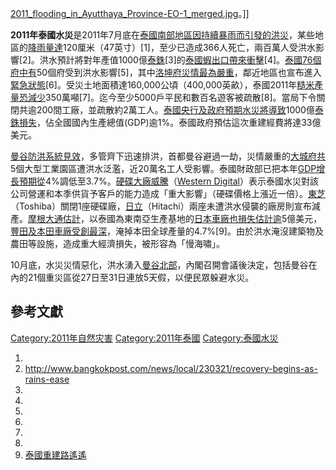 [2011_flooding_in_Ayutthaya_Province-EO-1_merged.jpg](https://zh.wikipedia.org/wiki/File:2011_flooding_in_Ayutthaya_Province-EO-1_merged.jpg "fig:2011_flooding_in_Ayutthaya_Province-EO-1_merged.jpg")。\]\]

**2011年泰國水災**是2011年7月底在[泰國南部地區因持續暴雨而引發的](https://zh.wikipedia.org/wiki/泰國 "wikilink")[洪災](https://zh.wikipedia.org/wiki/洪災 "wikilink")，某些地區的[降雨量達](https://zh.wikipedia.org/wiki/降雨量 "wikilink")120厘米（47英寸）\[1\]，至少已造成366人死亡，兩百萬人受洪水影響\[2\]。洪水預計將對年產值1000億[泰銖](../Page/泰銖.md "wikilink")\[3\]的[泰國蝦出口帶來衝擊](https://zh.wikipedia.org/wiki/泰國蝦 "wikilink")\[4\]。[泰國76個府中有](../Page/泰國行政區劃.md "wikilink")50個府受到洪水影響\[5\]，其中[洛坤府災情最為嚴重](https://zh.wikipedia.org/wiki/洛坤府 "wikilink")，鄰近地區也宣布進入[緊急狀態](https://zh.wikipedia.org/wiki/緊急狀態 "wikilink")\[6\]。受災土地面積達160,000公頃（400,000英畝），泰國2011年[糙米產量恐減少](../Page/糙米.md "wikilink")350萬噸\[7\]。迄今至少5000戶平民和數百名遊客被疏散\[8\]。當局下令關閉共逾200間工廠，並疏散約2萬工人。[泰國央行及政府預期水災將導致](https://zh.wikipedia.org/wiki/泰國央行 "wikilink")1000億[泰銖損失](../Page/泰銖.md "wikilink")，佔全國國內生產總值(GDP)逾1%。泰國政府預估這次重建經費將達33億美元。

[曼谷防洪系統見效](../Page/曼谷.md "wikilink")，多管齊下迅速排洪，首都曼谷避過一劫，災情嚴重的[大城府共](../Page/大城府.md "wikilink")5個大型工業園區遭洪水泛濫，近20萬名工人受影響。泰國財政部已把本年[GDP增長預期從](https://zh.wikipedia.org/wiki/GDP "wikilink")4%調低至3.7%。[硬碟大廠](https://zh.wikipedia.org/wiki/硬碟 "wikilink")[威騰](../Page/威騰電子.md "wikilink")（[Western
Digital](https://zh.wikipedia.org/wiki/Western_Digital "wikilink")）表示泰國水災對該公司營運和本季供貨予客戶的能力造成「重大影響」（硬碟價格上漲近一倍）。[東芝](https://zh.wikipedia.org/wiki/東芝 "wikilink")（Toshiba）關閉1座硬碟廠，[日立](https://zh.wikipedia.org/wiki/日立 "wikilink")（Hitachi）兩座未遭洪水侵襲的廠房則宣布減產。[摩根大通估計](../Page/摩根大通.md "wikilink")，以泰國為東南亞生產基地的[日本車廠也損失估計逾](../Page/日本.md "wikilink")5億美元，[豐田及](../Page/丰田汽车.md "wikilink")[本田車廠受創最深](https://zh.wikipedia.org/wiki/本田 "wikilink")，淹掉本田全球產量的4.7%\[9\]。由於洪水淹沒建築物及農田等設施，造成重大經濟損失，被形容為「慢海嘯」。

10月底，水災災情惡化，洪水湧入[曼谷北部](../Page/曼谷.md "wikilink")，內閣召開會議後決定，包括曼谷在內的21個重災區從27日至31日連放5天假，以便民眾躲避水災。

## 參考文獻

[Category:2011年自然灾害](https://zh.wikipedia.org/wiki/Category:2011年自然灾害 "wikilink")
[Category:2011年泰國](https://zh.wikipedia.org/wiki/Category:2011年泰國 "wikilink")
[Category:泰國水災](https://zh.wikipedia.org/wiki/Category:泰國水災 "wikilink")

1.
2.  <http://www.bangkokpost.com/news/local/230321/recovery-begins-as-rains-ease>
3.
4.
5.
6.
7.
8.
9.  [泰國重建路遙遙](http://n.yam.com/ebcnews/society/201110/20111018633253.html)